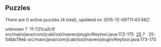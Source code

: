 ## Puzzles

There are 0 active puzzles (4 total), updated on 2015-12-09T11:43:56Z:

unknown ?
&nbsp;11-721ca2c9 src/main/java/com/jcabi/ssl/maven/plugin/Keytool.java:172-175
&nbsp;[25](https://github.com/jcabi/jcabi-ssl-maven-plugin/issues/25) ?
&nbsp;&nbsp;25-04bb79eb src/main/java/com/jcabi/ssl/maven/plugin/Keytool.java:173-173

